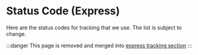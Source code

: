 # Status Code (Express)
Here are the status codes for tracking that we use. The list is subject to change.

:::danger
This page is removed and merged into [express tracking section](docs/express/tracking)
:::
